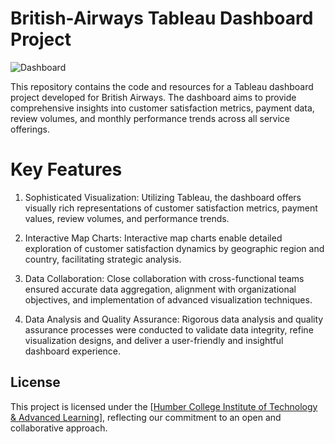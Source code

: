 # British-Airways Tableau Dashboard Project

![Dashboard](https://github.com/Neel31o1/British-Airways/assets/77343664/d59f9fde-c421-486c-920d-888f81eeef37)

This repository contains the code and resources for a Tableau dashboard project developed for British Airways. The dashboard aims to provide comprehensive insights into customer satisfaction metrics, payment data, review volumes, and monthly performance trends across all service offerings.

# Key Features
1) Sophisticated Visualization: Utilizing Tableau, the dashboard offers visually rich representations of customer satisfaction metrics, payment values, review volumes, and performance trends.

2) Interactive Map Charts: Interactive map charts enable detailed exploration of customer satisfaction dynamics by geographic region and country, facilitating strategic analysis.

3) Data Collaboration: Close collaboration with cross-functional teams ensured accurate data aggregation, alignment with organizational objectives, and implementation of advanced visualization techniques.

4) Data Analysis and Quality Assurance: Rigorous data analysis and quality assurance processes were conducted to validate data integrity, refine visualization designs, and deliver a user-friendly and insightful dashboard experience.

## License

This project is licensed under the [[Humber College Institute of Technology & Advanced Learning](https://humber.ca/legal-and-risk-management/assets/files/pdfs/policy_academic_pdfs/Copyright%20Policy%20FINAL%202022-1.pdf)], reflecting our commitment to an open and collaborative approach.

